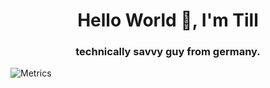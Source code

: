 <h1 align="center">
Hello World 👋, I'm Till
</h1>
<h3 align="center">technically savvy guy from germany.</h3>


   ![Metrics](https://metrics.lecoq.io/ZerXGIT?template=classic&lines=1&followup=1&languages=1&contributors=1&habits=1&languages.limit=8&languages.sections=most-used&languages.colors=github&languages.threshold=0%25&languages.indepth=false&languages.recent.load=300&languages.recent.days=14&habits.from=200&habits.days=14&habits.facts=true&habits.charts=false&contributors.head=master&contributors.ignored=github-actions%5Bbot%5D%2C%20dependabot%5Bbot%5D%2C%20dependabot-preview%5Bbot%5D&contributors.contributions=false&followup.sections=repositories&config.timezone=Europe%2FBerlin)

